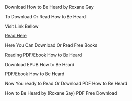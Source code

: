 Download How to Be Heard by Roxane Gay

To Download Or Read How to Be Heard

Visit Link Bellow

[Read Here](https://mobionlines.web.app/parrots/43386649-how-to-be-heard)

Here You Can Download Or Read Free Books

Reading PDF/Ebook How to Be Heard

Download EPUB How to Be Heard

PDF/Ebook How to Be Heard

Now You ready to Read Or Download PDF How to Be Heard

How to Be Heard by (Roxane Gay) PDF Free Download
